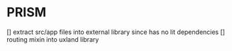 # PRISM

[] extract src/app files into external library since has no lit dependencies
[] routing mixin into uxland library
